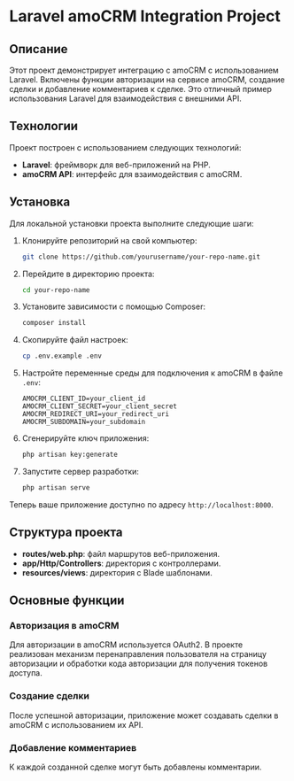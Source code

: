 # Laravel amoCRM Integration Project

## Описание

Этот проект демонстрирует интеграцию с amoCRM с использованием Laravel. Включены функции авторизации на сервисе amoCRM, создание сделки и добавление комментариев к сделке. Это отличный пример использования Laravel для взаимодействия с внешними API.

## Технологии

Проект построен с использованием следующих технологий:

- **Laravel**: фреймворк для веб-приложений на PHP.
- **amoCRM API**: интерфейс для взаимодействия с amoCRM.

## Установка

Для локальной установки проекта выполните следующие шаги:

1. Клонируйте репозиторий на свой компьютер:
    ```bash
    git clone https://github.com/yourusername/your-repo-name.git
    ```

2. Перейдите в директорию проекта:
    ```bash
    cd your-repo-name
    ```

3. Установите зависимости с помощью Composer:
    ```bash
    composer install
    ```

4. Скопируйте файл настроек:
    ```bash
    cp .env.example .env
    ```

5. Настройте переменные среды для подключения к amoCRM в файле `.env`:
    ```env
    AMOCRM_CLIENT_ID=your_client_id
    AMOCRM_CLIENT_SECRET=your_client_secret
    AMOCRM_REDIRECT_URI=your_redirect_uri
    AMOCRM_SUBDOMAIN=your_subdomain
    ```

6. Сгенерируйте ключ приложения:
    ```bash
    php artisan key:generate
    ```

7. Запустите сервер разработки:
    ```bash
    php artisan serve
    ```

Теперь ваше приложение доступно по адресу `http://localhost:8000`.

## Структура проекта

- **routes/web.php**: файл маршрутов веб-приложения.
- **app/Http/Controllers**: директория с контроллерами.
- **resources/views**: директория с Blade шаблонами.

## Основные функции

### Авторизация в amoCRM

Для авторизации в amoCRM используется OAuth2. В проекте реализован механизм перенаправления пользователя на страницу авторизации и обработки кода авторизации для получения токенов доступа.

### Создание сделки

После успешной авторизации, приложение может создавать сделки в amoCRM с использованием их API.

### Добавление комментариев

К каждой созданной сделке могут быть добавлены комментарии.
